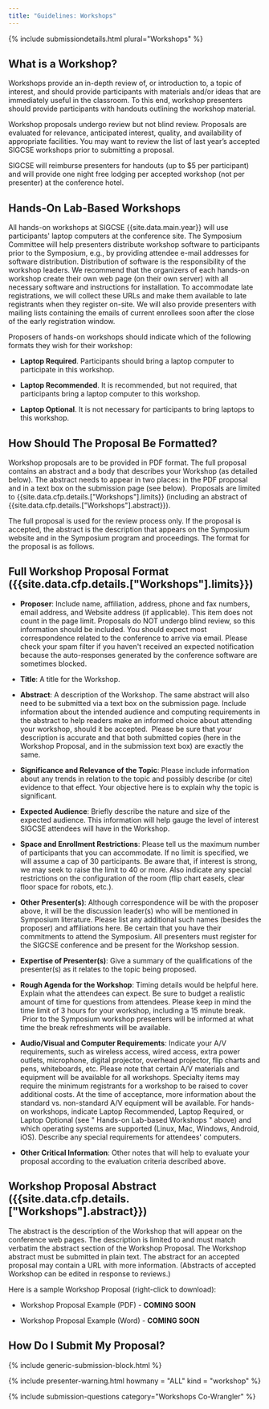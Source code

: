 ```yaml
---
title: "Guidelines: Workshops"
---
```


{% include submissiondetails.html plural="Workshops" %}

## What is a Workshop?

Workshops provide an in-depth review of, or introduction to, a topic of
interest, and should provide participants with materials and/or ideas
that are immediately useful in the classroom. To this end, workshop
presenters should provide participants with handouts outlining the
workshop material.

Workshop proposals undergo review but not blind review. Proposals are
evaluated for relevance, anticipated interest, quality, and availability
of appropriate facilities. You may want to review the list of last
year’s accepted SIGCSE workshops prior to submitting a proposal.

SIGCSE will reimburse presenters for handouts (up to \$5 per
participant) and will provide one night free lodging per accepted
workshop (not per presenter) at the conference hotel.

## Hands-On Lab-Based Workshops

All hands-on workshops at SIGCSE {{site.data.main.year}} will use
participants' laptop computers at the conference site. The Symposium
Committee will help presenters distribute workshop software to
participants prior to the Symposium, e.g., by providing attendee e-mail
addresses for software distribution. Distribution of software is the
responsibility of the workshop leaders. We recommend that the organizers
of each hands-on workshop create their own web page (on their own
server) with all necessary software and instructions for installation.
To accommodate late registrations, we will collect these URLs and make
them available to late registrants when they register on-site. We will
also provide presenters with mailing lists containing the emails of
current enrollees soon after the close of the early registration window.

Proposers of hands-on workshops should indicate which of the following
formats they wish for their workshop:

-   **Laptop Required**. Participants should bring a laptop computer to
    participate in this workshop.

-   **Laptop Recommended**. It is recommended, but not required, that
    participants bring a laptop computer to this workshop.

-   **Laptop Optional**. It is not necessary for participants to bring
    laptops to this workshop.

## How Should The Proposal Be Formatted?

Workshop proposals are to be provided in PDF format. The full proposal
contains an abstract and a body that describes your Workshop (as
detailed below). The abstract needs to appear in two places: in the PDF
proposal and in a text box on the submission page (see below).
 Proposals are limited to {{site.data.cfp.details.["Workshops"].limits}}
(including an abstract of {{site.data.cfp.details.["Workshops"].abstract}}).

The full proposal is used for the review process only. If the proposal
is accepted, the abstract is the description that appears on the
Symposium website and in the Symposium program and proceedings. The
format for the proposal is as follows.

## Full Workshop Proposal Format ({{site.data.cfp.details.["Workshops"].limits}})

-   **Proposer**: Include name, affiliation, address, phone and fax numbers,
    email address, and Website address (if applicable). This item does
    not count in the page limit. Proposals do NOT undergo blind review,
    so this information should be included. You should expect most
    correspondence related to the conference to arrive via email. Please
    check your spam filter if you haven't received an expected
    notification because the auto-responses generated by the conference
    software are sometimes blocked.

-   **Title**: A title for the Workshop.

-   **Abstract**: A description of the Workshop. The same abstract will also
    need to be submitted via a text box on the submission page. Include
    information about the intended audience and computing
    requirements in the abstract to help readers make an informed choice
    about attending your workshop, should it be accepted.  Please be
    sure that your description is accurate and that both submitted
    copies (here in the Workshop Proposal, and in the submission text
    box) are exactly the same.

-   **Significance and Relevance of the Topic**: Please include information
    about any trends in relation to the topic and possibly describe (or
    cite) evidence to that effect. Your objective here is to explain why
    the topic is significant.

-   **Expected Audience**: Briefly describe the nature and size of the
    expected audience. This information will help gauge the level of
    interest SIGCSE attendees will have in the Workshop.

-   **Space and Enrollment Restrictions**: Please tell us the maximum number
    of participants that you can accommodate. If no limit is specified,
    we will assume a cap of 30 participants. Be aware that, if interest
    is strong, we may seek to raise the limit to 40 or more. Also
    indicate any special restrictions on the configuration of the room
    (flip chart easels, clear floor space for robots, etc.).

-   **Other Presenter(s)**: Although correspondence will be with the
    proposer above, it will be the discussion leader(s) who will be
    mentioned in Symposium literature. Please list any additional such
    names (besides the proposer) and affiliations here. Be certain that
    you have their commitments to attend the Symposium. All presenters
    must register for the SIGCSE conference and be present for the
    Workshop session.

-   **Expertise of Presenter(s)**: Give a summary of the qualifications of
    the presenter(s) as it relates to the topic being proposed.

-   **Rough Agenda for the Workshop**: Timing details would be helpful here.
    Explain what the attendees can expect. Be sure to budget a realistic
    amount of time for questions from attendees. Please keep in mind the
    time limit of 3 hours for your workshop, including a 15 minute
    break.  Prior to the Symposium workshop presenters will be informed
    at what time the break refreshments will be available.

-   **Audio/Visual and Computer Requirements**: Indicate your A/V
    requirements, such as wireless access, wired access, extra power
    outlets, microphone, digital projector, overhead projector, flip
    charts and pens, whiteboards, etc. Please note that certain A/V
    materials and equipment will be available for all workshops.
    Specialty items may require the minimum registrants for a workshop
    to be raised to cover additional costs. At the time of acceptance,
    more information about the standard vs. non-standard A/V equipment
    will be available. For hands-on workshops, indicate Laptop
    Recommended, Laptop Required, or Laptop Optional (see " Hands-on
    Lab-based Workshops " above) and which operating systems are
    supported (Linux, Mac, Windows, Android, iOS). Describe any special
    requirements for attendees' computers.

-   **Other Critical Information**: Other notes that will help to evaluate
    your proposal according to the evaluation criteria described above.

## Workshop Proposal Abstract ({{site.data.cfp.details.["Workshops"].abstract}})

The abstract is the description of the Workshop that will appear on the
conference web pages. The description is limited to and must match
verbatim the abstract section of the Workshop Proposal. The Workshop
abstract must be submitted in plain text. The abstract for an accepted
proposal may contain a URL with more information. (Abstracts of accepted
Workshop can be edited in response to reviews.)

Here is a sample Workshop Proposal (right-click to download):

-   Workshop Proposal Example (PDF) - **COMING SOON**

-   Workshop Proposal Example (Word) - **COMING SOON**

## How Do I Submit My Proposal?

{% include generic-submission-block.html %}

{% include presenter-warning.html howmany = "ALL" kind = "workshop" %}

{% include submission-questions category="Workshops Co-Wrangler" %}
